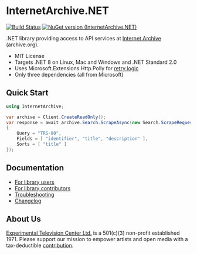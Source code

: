 # InternetArchive.NET

[![Build Status](https://github.com/experimentaltvcenter/InternetArchive.NET/actions/workflows/build-and-test.yml/badge.svg)](https://github.com/experimentaltvcenter/InternetArchive.NET/actions/workflows/build-and-test.yml)
[![NuGet version (InternetArchive.NET)](https://img.shields.io/nuget/v/InternetArchive.NET.svg?style=flat-square)](https://www.nuget.org/packages/InternetArchive.NET/)

.NET library providing access to API services at [Internet Archive](https://archive.org) (archive.org).

- MIT License
- Targets .NET 8 on Linux, Mac and Windows and .NET Standard 2.0
- Uses Microsoft.Extensions.Http.Polly for [retry logic](https://docs.microsoft.com/en-us/dotnet/architecture/microservices/implement-resilient-applications/implement-http-call-retries-exponential-backoff-polly)
- Only three dependencies (all from Microsoft)

## Quick Start

```csharp
using InternetArchive;

var archive = Client.CreateReadOnly();
var response = await archive.Search.ScrapeAsync(new Search.ScrapeRequest
{
    Query = "TRS-80",
    Fields = [ "identifier", "title", "description" ],
    Sorts = [ "title" ]
});
```

## Documentation

- [For library users](./docs/README.md)
- [For library contributors](./docs/DEVELOPERS.md)
- [Troubleshooting](./docs/TROUBLESHOOTING.md)
- [Changelog](./docs/CHANGELOG.md)

## About Us

[Experimental Television Center Ltd.](https://www.experimentaltvcenter.org) is a 501(c)(3) non-profit established 1971. Please support our mission to empower artists and open media with a tax-deductible [contribution](https://www.paypal.com/donate/?hosted_button_id=GM2VN43D6RSXJ).
